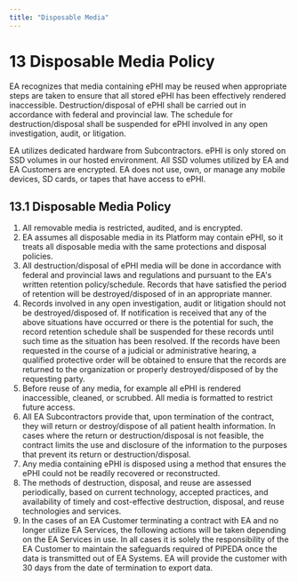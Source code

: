 ```yaml
---
title: "Disposable Media"
---
```

# ​13​ Disposable Media Policy
EA recognizes that media containing ePHI may be reused when appropriate steps are taken to ensure that all stored ePHI has been effectively rendered inaccessible. Destruction/disposal of ePHI shall be carried out in accordance with federal and provincial law. The schedule for destruction/disposal shall be suspended for ePHI involved in any open investigation, audit, or litigation.

EA utilizes dedicated hardware from Subcontractors. ePHI is only stored on SSD volumes in our hosted environment. All SSD volumes utilized by EA and EA Customers are encrypted. EA does not use, own, or manage any mobile devices, SD cards, or tapes that have access to ePHI.

## ​13.1​ Disposable Media Policy
1. All removable media is restricted, audited, and is encrypted.
1. EA assumes all disposable media in its Platform may contain ePHI, so it treats all disposable media with the same protections and disposal policies.
1. All destruction/disposal of ePHI media will be done in accordance with federal and provincial laws and regulations and pursuant to the EA's written retention policy/schedule. Records that have satisfied the period of retention will be destroyed/disposed of in an appropriate manner.
1. Records involved in any open investigation, audit or litigation should not be destroyed/disposed of. If notification is received that any of the above situations have occurred or there is the potential for such, the record retention schedule shall be suspended for these records until such time as the situation has been resolved. If the records have been requested in the course of a judicial or administrative hearing, a qualified protective order will be obtained to ensure that the records are returned to the organization or properly destroyed/disposed of by the requesting party.
1. Before reuse of any media, for example all ePHI is rendered inaccessible, cleaned, or scrubbed. All media is formatted to restrict future access.
1. All EA Subcontractors provide that, upon termination of the contract, they will return or destroy/dispose of all patient health information. In cases where the return or destruction/disposal is not feasible, the contract limits the use and disclosure of the information to the purposes that prevent its return or destruction/disposal.
1. Any media containing ePHI is disposed using a method that ensures the ePHI could not be readily recovered or reconstructed.
1. The methods of destruction, disposal, and reuse are assessed periodically, based on current technology, accepted practices, and availability of timely and cost-effective destruction, disposal, and reuse technologies and services.
1. In the cases of an EA Customer terminating a contract with EA and no longer utilize EA Services, the following actions will be taken depending on the EA Services in use. In all cases it is solely the responsibility of the EA Customer to maintain the safeguards required of PIPEDA once the data is transmitted out of EA Systems. EA will provide the customer with 30 days from the date of termination to export data.